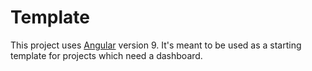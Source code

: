 # Template

This project uses [Angular](https://angular.io) version 9. It's meant to be used as a starting template for projects which need a dashboard.
